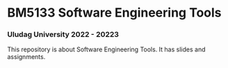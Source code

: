 # BM5133 Software Engineering Tools 
### Uludag University 2022 - 20223 

This repository is about Software Engineering Tools.
It has slides and assignments.